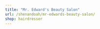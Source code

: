 ```yaml
---
title: "Mr. Edward's Beauty Salon"
url: /shenandoah/mr-edwards-beauty-salon/
shop: hairdresser
---
```

